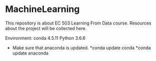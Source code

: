 # MachineLearning

This repository is about EC 503 Learning From Data course. Resources about the project will be collected here. 

Environment:
conda 4.5.11
Python 3.6.6

* Make sure that anaconda is updated. 
    *conda update conda
    *conda update anaconda
